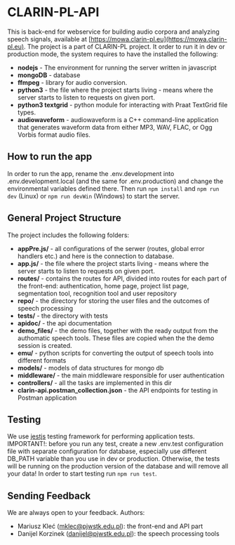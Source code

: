 # CLARIN-PL-API
This is back-end for webservice for building audio corpora and analyzing speech signals, available at [https://mowa.clarin-pl.eu](https://mowa.clarin-pl.eu).
The project is a part of CLARIN-PL project. It order to run it in dev or production mode, the system requires to have the installed the following:

 * **nodejs** - The environment for running the server written in javascript
 * **mongoDB** - database 
 * **ffmpeg** - library for audio conversion.
 * **python3** - the file where the project starts living - means where the server starts to listen to requests on given port.
 * **python3 textgrid** - python module for interacting with Praat TextGrid file types.
 * **audiowaveform** - audiowaveform is a C++ command-line application that generates waveform data from either MP3, WAV, FLAC, or Ogg Vorbis format audio files. 


## How to run the app
In order to run the app, rename the .env.development into .env.development.local (and the same for .env.production) and change the environmental variables defined there. Then run `npm install` and `npm run dev` (Linux) or `npm run devWin` (Windows) to start the server. 

## General Project Structure
The project includes the following folders:
 * **appPre.js/** - all configurations of the serwer (routes, global error handlers etc.) and here is the connection to database.
 * **app.js/** - the file where the project starts living - means where the server starts to listen to requests on given port.
 * **routes/** - contains the routes for API, divided into routes for each part of the front-end: authentication, home page, project list page, segmentation tool, recognition tool and user repository
* **repo/** - the directory for storing the user files and the outcomes of speech processing
* **tests/** - the directory with tests
* **apidoc/** - the api documentation
* **demo_files/** - the demo files, together with the ready output from the authomatic speech tools. These files are copied when the the demo session is created.
* **emu/** - python scripts for converting the output of speech tools into different formats
* **models/** - models of data structures for mongo db
* **middleware/** - the main middleware responsible for user authentication
* **controllers/** - all the tasks are implemented in this dir
* **clarin-api.postman_collection.json** - the API endpoints for testing in Postman application

## Testing
We use [jestjs](https://jestjs.io/) testing framework for performing application tests. 
IMPORTANT!: before you run any test, create a new .env.test configuration file with separate configuration for database, especially use different DB_PATH variable than you use in dev or production. Otherwise, the tests will be running on the production version of the database and will remove all your data!
In order to start testing run `npm run test`. 

## Sending Feedback

We are always open to your feedback. Authors:

 * Mariusz Kleć (mklec@pjwstk.edu.pl): the front-end and API part
 * Danijel Korzinek (danijel@pjwstk.edu.pl): the speech processing tools

